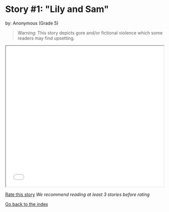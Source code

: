 # Story #1: "Lily and Sam"
by: Anonymous (Grade 5)

>Warning: This story depicts gore and/or fictional violence which some readers may find upsetting.

<iframe src="../stories/01-Lily_and_Sam.html" height="450px" width="100%"> </iframe>

[Rate this story](https://forms.gle/zbTTGuidhwvabMLT9) *We recommend reading at least 3 stories before rating*

[Go back to the index](../index.md)

